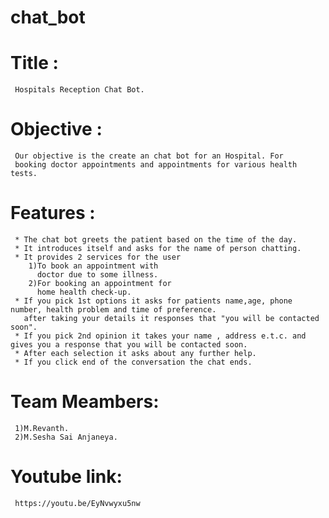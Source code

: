 # chat_bot

# Title : 
     Hospitals Reception Chat Bot.

# Objective : 
     Our objective is the create an chat bot for an Hospital. For
     booking doctor appointments and appointments for various health tests.

# Features : 
     * The chat bot greets the patient based on the time of the day.
     * It introduces itself and asks for the name of person chatting.
     * It provides 2 services for the user
        1)To book an appointment with                   
          doctor due to some illness.
        2)For booking an appointment for
          home health check-up.
     * If you pick 1st options it asks for patients name,age, phone number, health problem and time of preference.
       after taking your details it responses that "you will be contacted soon".
     * If you pick 2nd opinion it takes your name , address e.t.c. and gives you a response that you will be contacted soon.
     * After each selection it asks about any further help.
     * If you click end of the conversation the chat ends.
# Team Meambers:
     1)M.Revanth.
     2)M.Sesha Sai Anjaneya.

# Youtube link:
     https://youtu.be/EyNvwyxu5nw
